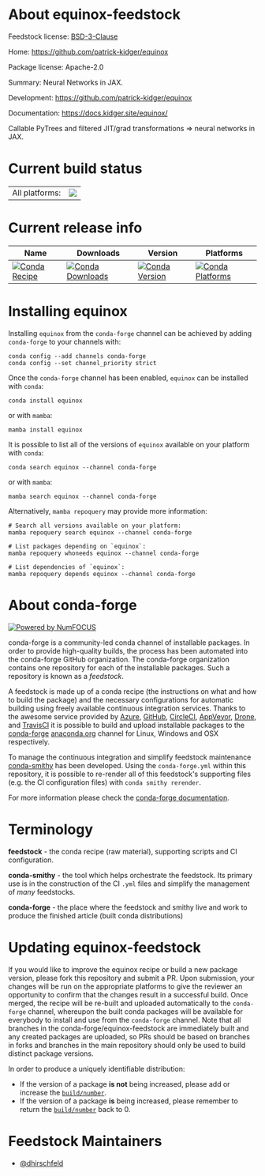 About equinox-feedstock
=======================

Feedstock license: [BSD-3-Clause](https://github.com/conda-forge/equinox-feedstock/blob/main/LICENSE.txt)

Home: https://github.com/patrick-kidger/equinox

Package license: Apache-2.0

Summary: Neural Networks in JAX.

Development: https://github.com/patrick-kidger/equinox

Documentation: https://docs.kidger.site/equinox/

Callable PyTrees and filtered JIT/grad transformations
=> neural networks in JAX.


Current build status
====================


<table><tr><td>All platforms:</td>
    <td>
      <a href="https://dev.azure.com/conda-forge/feedstock-builds/_build/latest?definitionId=15667&branchName=main">
        <img src="https://dev.azure.com/conda-forge/feedstock-builds/_apis/build/status/equinox-feedstock?branchName=main">
      </a>
    </td>
  </tr>
</table>

Current release info
====================

| Name | Downloads | Version | Platforms |
| --- | --- | --- | --- |
| [![Conda Recipe](https://img.shields.io/badge/recipe-equinox-green.svg)](https://anaconda.org/conda-forge/equinox) | [![Conda Downloads](https://img.shields.io/conda/dn/conda-forge/equinox.svg)](https://anaconda.org/conda-forge/equinox) | [![Conda Version](https://img.shields.io/conda/vn/conda-forge/equinox.svg)](https://anaconda.org/conda-forge/equinox) | [![Conda Platforms](https://img.shields.io/conda/pn/conda-forge/equinox.svg)](https://anaconda.org/conda-forge/equinox) |

Installing equinox
==================

Installing `equinox` from the `conda-forge` channel can be achieved by adding `conda-forge` to your channels with:

```
conda config --add channels conda-forge
conda config --set channel_priority strict
```

Once the `conda-forge` channel has been enabled, `equinox` can be installed with `conda`:

```
conda install equinox
```

or with `mamba`:

```
mamba install equinox
```

It is possible to list all of the versions of `equinox` available on your platform with `conda`:

```
conda search equinox --channel conda-forge
```

or with `mamba`:

```
mamba search equinox --channel conda-forge
```

Alternatively, `mamba repoquery` may provide more information:

```
# Search all versions available on your platform:
mamba repoquery search equinox --channel conda-forge

# List packages depending on `equinox`:
mamba repoquery whoneeds equinox --channel conda-forge

# List dependencies of `equinox`:
mamba repoquery depends equinox --channel conda-forge
```


About conda-forge
=================

[![Powered by
NumFOCUS](https://img.shields.io/badge/powered%20by-NumFOCUS-orange.svg?style=flat&colorA=E1523D&colorB=007D8A)](https://numfocus.org)

conda-forge is a community-led conda channel of installable packages.
In order to provide high-quality builds, the process has been automated into the
conda-forge GitHub organization. The conda-forge organization contains one repository
for each of the installable packages. Such a repository is known as a *feedstock*.

A feedstock is made up of a conda recipe (the instructions on what and how to build
the package) and the necessary configurations for automatic building using freely
available continuous integration services. Thanks to the awesome service provided by
[Azure](https://azure.microsoft.com/en-us/services/devops/), [GitHub](https://github.com/),
[CircleCI](https://circleci.com/), [AppVeyor](https://www.appveyor.com/),
[Drone](https://cloud.drone.io/welcome), and [TravisCI](https://travis-ci.com/)
it is possible to build and upload installable packages to the
[conda-forge](https://anaconda.org/conda-forge) [anaconda.org](https://anaconda.org/)
channel for Linux, Windows and OSX respectively.

To manage the continuous integration and simplify feedstock maintenance
[conda-smithy](https://github.com/conda-forge/conda-smithy) has been developed.
Using the ``conda-forge.yml`` within this repository, it is possible to re-render all of
this feedstock's supporting files (e.g. the CI configuration files) with ``conda smithy rerender``.

For more information please check the [conda-forge documentation](https://conda-forge.org/docs/).

Terminology
===========

**feedstock** - the conda recipe (raw material), supporting scripts and CI configuration.

**conda-smithy** - the tool which helps orchestrate the feedstock.
                   Its primary use is in the construction of the CI ``.yml`` files
                   and simplify the management of *many* feedstocks.

**conda-forge** - the place where the feedstock and smithy live and work to
                  produce the finished article (built conda distributions)


Updating equinox-feedstock
==========================

If you would like to improve the equinox recipe or build a new
package version, please fork this repository and submit a PR. Upon submission,
your changes will be run on the appropriate platforms to give the reviewer an
opportunity to confirm that the changes result in a successful build. Once
merged, the recipe will be re-built and uploaded automatically to the
`conda-forge` channel, whereupon the built conda packages will be available for
everybody to install and use from the `conda-forge` channel.
Note that all branches in the conda-forge/equinox-feedstock are
immediately built and any created packages are uploaded, so PRs should be based
on branches in forks and branches in the main repository should only be used to
build distinct package versions.

In order to produce a uniquely identifiable distribution:
 * If the version of a package **is not** being increased, please add or increase
   the [``build/number``](https://docs.conda.io/projects/conda-build/en/latest/resources/define-metadata.html#build-number-and-string).
 * If the version of a package **is** being increased, please remember to return
   the [``build/number``](https://docs.conda.io/projects/conda-build/en/latest/resources/define-metadata.html#build-number-and-string)
   back to 0.

Feedstock Maintainers
=====================

* [@dhirschfeld](https://github.com/dhirschfeld/)

